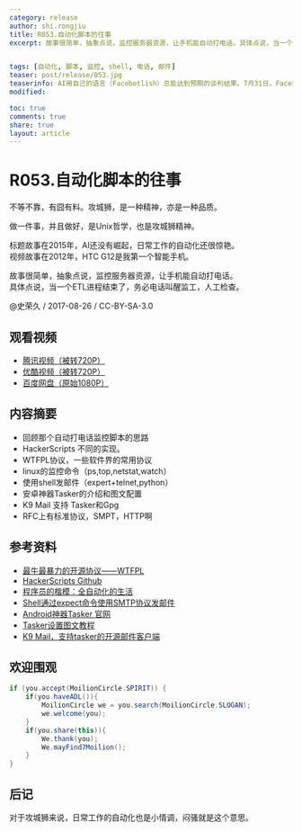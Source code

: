 ```yaml
---
category: release
author: shi.rongjiu
title: R053.自动化脚本的往事
excerpt: 故事很简单，抽象点说，监控服务器资源，让手机能自动打电话。具体点说，当一个ETL进程结束了，务必电话叫醒监工，人工检查。


tags: [自动化, 脚本, 监控, shell, 电话, 邮件]
teaser: post/release/053.jpg
teaserinfo: AI用自己的语言（Facebotlish）总能达到预期的谈判结果。7月31日，Facebook关停了此AI系统。
modified: 

toc: true
comments: true
share: true
layout: article
---
```


# R053.自动化脚本的往事

不等不靠，有囧有料。攻城狮，是一种精神，亦是一种品质。  

做一件事，并且做好，是Unix哲学，也是攻城狮精神。

标题故事在2015年，AI还没有崛起，日常工作的自动化还很惊艳。  
视频故事在2012年，HTC G12是我第一个智能手机。  

故事很简单，抽象点说，监控服务器资源，让手机能自动打电话。  
具体点说，当一个ETL进程结束了，务必电话叫醒监工，人工检查。

@史荣久 / 2017-08-26 / CC-BY-SA-3.0  

## 观看视频

  * [腾讯视频（被转720P）](http://v.qq.com/x/page/c0542f9g60j.html)
  * [优酷视频（被转720P）](http://v.youku.com/v_show/id_XMjk5MjcwNzgzNg==.html)
  * [百度网盘（原始1080P）](http://pan.baidu.com/s/1o7RNaKa)

## 内容摘要 

  * 回顾那个自动打电话监控脚本的思路
  * HackerScripts 不同的实现。
  * WTFPL协议，一些软件界的常用协议
  * linux的监控命令（ps,top,netstat,watch）
  * 使用shell发邮件（expert+telnet,python）
  * 安卓神器Tasker的介绍和图文配置
  * K9 Mail 支持 Tasker和Gpg
  * RFC上有标准协议，SMPT，HTTP啊

## 参考资料

  * [最牛最暴力的开源协议——WTFPL](https://www.hi-linux.com/posts/45101.html)
  * [HackerScripts Github](https://github.com/NARKOZ/hacker-scripts)
  * [程序员的楷模：全自动化的生活](http://www.williamlong.info/archives/4432.html)
  * [Shell通过expect命令使用SMTP协议发邮件](http://blog.csdn.net/koastal/article/details/53152716)
  * [Android神器Tasker 官网](http://tasker.dinglisch.net/)
  * [Tasker设置图文教程](http://www.ifanr.com/app/879709)
  * [K9 Mail，支持tasker的开源邮件客户端](https://k9mail.github.io/)
 

## 欢迎围观

``` java
if (you.accept(MoilionCircle.SPIRIT)) {
    if(you.haveADL()){
        MoilionCircle we = you.search(MoilionCircle.SLOGAN);
        we.welcome(you);
    }
    if(you.share(this)){
        We.thank(you);
        We.mayFind7Moilion();
    }
}
```

## 后记

对于攻城狮来说，日常工作的自动化也是小情调，闷骚就是这个意思。  

